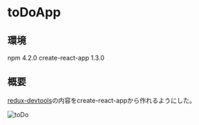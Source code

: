 # toDoApp

## 環境

npm 4.2.0
create-react-app 1.3.0

## 概要

[redux-devtools](https://github.com/gaearon/redux-devtools)の内容をcreate-react-appから作れるようにした。

![toDo](https://github.com/atsuo1203/atsuo_redux/wiki/toDo.png)
